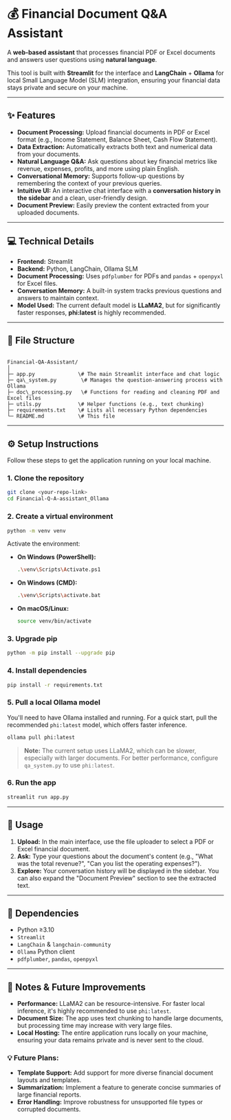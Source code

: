 # 💰 Financial Document Q&A Assistant

A **web-based assistant** that processes financial PDF or Excel documents and answers user questions using **natural language**.

This tool is built with **Streamlit** for the interface and **LangChain** + **Ollama** for local Small Language Model (SLM) integration, ensuring your financial data stays private and secure on your machine.

---

## ✨ Features

- **Document Processing:** Upload financial documents in PDF or Excel format (e.g., Income Statement, Balance Sheet, Cash Flow Statement).
- **Data Extraction:** Automatically extracts both text and numerical data from your documents.
- **Natural Language Q&A:** Ask questions about key financial metrics like revenue, expenses, profits, and more using plain English.
- **Conversational Memory:** Supports follow-up questions by remembering the context of your previous queries.
- **Intuitive UI:** An interactive chat interface with a **conversation history in the sidebar** and a clean, user-friendly design.
- **Document Preview:** Easily preview the content extracted from your uploaded documents.

---

## 💻 Technical Details

- **Frontend:** Streamlit
- **Backend:** Python, LangChain, Ollama SLM
- **Document Processing:** Uses `pdfplumber` for PDFs and `pandas` + `openpyxl` for Excel files.
- **Conversation Memory:** A built-in system tracks previous questions and answers to maintain context.
- **Model Used:** The current default model is **LLaMA2**, but for significantly faster responses, **phi:latest** is highly recommended.

---

## 📂 File Structure

```

Financial-QA-Assistant/
│
├─ app.py              \# The main Streamlit interface and chat logic
├─ qa\_system.py        \# Manages the question-answering process with Ollama
├─ doc\_processing.py   \# Functions for reading and cleaning PDF and Excel files
├─ utils.py            \# Helper functions (e.g., text chunking)
├─ requirements.txt    \# Lists all necessary Python dependencies
└─ README.md           \# This file

````

---

## ⚙️ Setup Instructions

Follow these steps to get the application running on your local machine.

### 1. Clone the repository

```bash
git clone <your-repo-link>
cd Financial-Q-A-assistant_Ollama
````

### 2\. Create a virtual environment

```bash
python -m venv venv
```

Activate the environment:

  - **On Windows (PowerShell):**
    ```bash
    .\venv\Scripts\Activate.ps1
    ```
  - **On Windows (CMD):**
    ```bash
    .\venv\Scripts\activate.bat
    ```
  - **On macOS/Linux:**
    ```bash
    source venv/bin/activate
    ```

### 3\. Upgrade pip

```bash
python -m pip install --upgrade pip
```

### 4\. Install dependencies

```bash
pip install -r requirements.txt
```

### 5\. Pull a local Ollama model

You'll need to have Ollama installed and running. For a quick start, pull the recommended `phi:latest` model, which offers faster inference.

```bash
ollama pull phi:latest
```

> **Note:** The current setup uses LLaMA2, which can be slower, especially with larger documents. For better performance, configure `qa_system.py` to use `phi:latest`.

### 6\. Run the app

```bash
streamlit run app.py
```

-----

## 🚀 Usage

1.  **Upload:** In the main interface, use the file uploader to select a PDF or Excel financial document.
2.  **Ask:** Type your questions about the document's content (e.g., "What was the total revenue?", "Can you list the operating expenses?").
3.  **Explore:** Your conversation history will be displayed in the sidebar. You can also expand the "Document Preview" section to see the extracted text.

-----

## 📝 Dependencies

  - Python ≥3.10
  - `Streamlit`
  - `LangChain` & `langchain-community`
  - `Ollama` Python client
  - `pdfplumber`, `pandas`, `openpyxl`

-----

## 📌 Notes & Future Improvements

  - **Performance:** LLaMA2 can be resource-intensive. For faster local inference, it's highly recommended to use `phi:latest`.
  - **Document Size:** The app uses text chunking to handle large documents, but processing time may increase with very large files.
  - **Local Hosting:** The entire application runs locally on your machine, ensuring your data remains private and is never sent to the cloud.

### 💡 Future Plans:

  - **Template Support:** Add support for more diverse financial document layouts and templates.
  - **Summarization:** Implement a feature to generate concise summaries of large financial reports.
  - **Error Handling:** Improve robustness for unsupported file types or corrupted documents.
